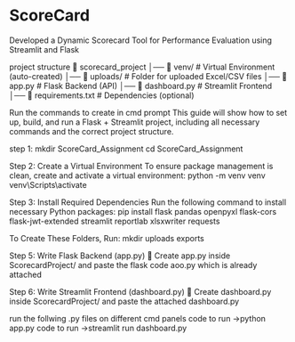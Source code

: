 # ScoreCard
Developed a Dynamic Scorecard Tool for Performance Evaluation using Streamlit and Flask

project structure
📂 scorecard_project
│── 📂 venv/             # Virtual Environment (auto-created)
│── 📂 uploads/          # Folder for uploaded Excel/CSV files
│── 📜 app.py            # Flask Backend (API)
│── 📜 dashboard.py      # Streamlit Frontend
│── 📜 requirements.txt  # Dependencies (optional)

Run the commands to create in cmd prompt
This guide will show how to set up, build, and run a Flask + Streamlit project, including all necessary commands and the correct project structure.

step 1:
mkdir ScoreCard_Assignment
cd ScoreCard_Assignment

Step 2: Create a Virtual Environment
To ensure package management is clean, create and activate a virtual environment:
python -m venv venv
venv\Scripts\activate

Step 3: Install Required Dependencies
Run the following command to install necessary Python packages:
pip install flask pandas openpyxl flask-cors flask-jwt-extended streamlit reportlab xlsxwriter requests

To Create These Folders, Run:
mkdir uploads exports

Step 5: Write Flask Backend (app.py)
📜 Create app.py inside ScorecardProject/ and paste the flask code aoo.py which is already attached

Step 6: Write Streamlit Frontend (dashboard.py)
📜 Create dashboard.py inside ScorecardProject/ and paste the attached dashboard.py

run the follwing .py files on different cmd panels
code to run ->python app.py
code to run ->streamlit run dashboard.py

